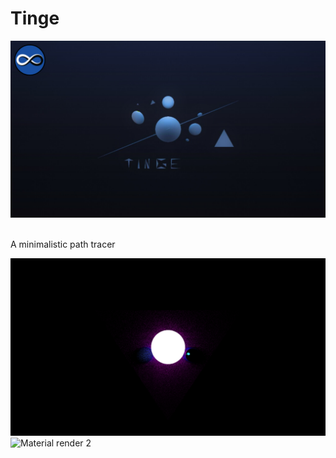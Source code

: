 # Tinge

<img alt="Render of our logo" src="./static/Tinge.png">
<br/><br/>

A minimalistic path tracer

<img alt="Material render 1" src="./showcase/test_5_10.png">
<img alt="Material render 2" src="./showcase/colour_box_1.png">
